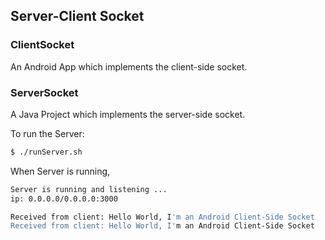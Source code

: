 ## Server-Client Socket

### ClientSocket

An Android App which implements the client-side socket.


### ServerSocket

A Java Project which implements the server-side socket.

To run the Server:

```sh
$ ./runServer.sh
```

When Server is running,

```sh
Server is running and listening ...
ip: 0.0.0.0/0.0.0.0:3000

Received from client: Hello World, I'm an Android Client-Side Socket
Received from client: Hello World, I'm an Android Client-Side Socket
```
